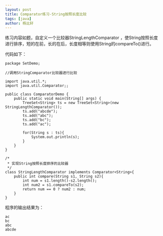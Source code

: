```yaml
---
layout: post
title: Comparator练习-String按照长度比较
tags: [java]
author: 杨比轩
---
```


练习内容如题，自定义一个比较器StringLengthComparator ，使String按照长度进行排序，短的在前，长的在后，长度相等则使用String的compareTo()进行。

代码如下：
```
package SetDemo;

//调用StringComparator比较器进行比较

import java.util.*;
import java.util.Comparator;;

public class ComparatorDemo {
	public static void main(String[] args) {
		TreeSet<String> ts = new TreeSet<String>(new StringLengthComparator());
		ts.add("abcde");
		ts.add("abc");
		ts.add("bc");
		ts.add("ac");
		
		for(String s : ts){
			System.out.println(s);
		}
	}
}

/*
 * 实现String按照长度排序的比较器
 */
class StringLengthComparator implements Comparator<String>{
	public int compare(String s1, String s2){
		int num = s1.length()-s2.length();
		int num2 = s1.compareTo(s2);
		return num == 0 ? num2 : num;
	}
}
```
程序的输出结果为：
```
ac
bc
abc
abcde

```
